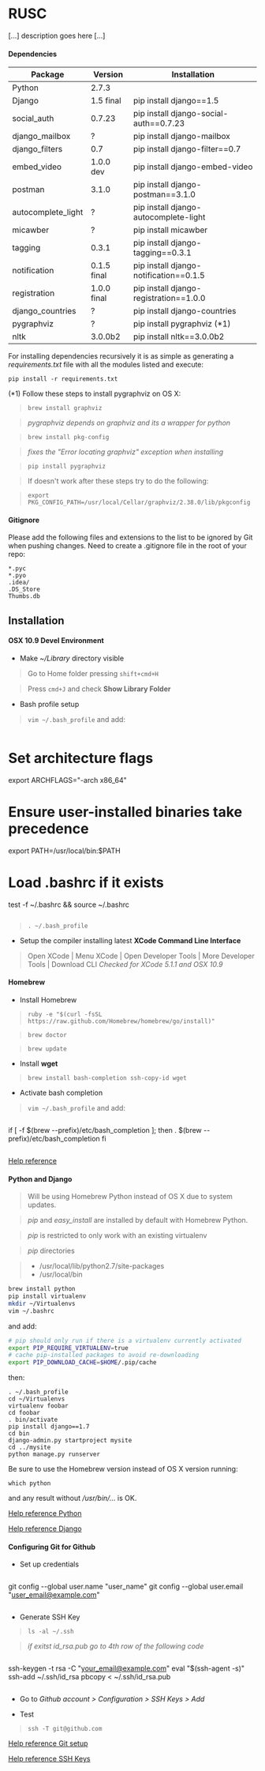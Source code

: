 RUSC
====
[...] description goes here [...]

#### Dependencies
Package  | Version | Installation
------------- | ------------- | -------------
Python  | 2.7.3 |
Django  | 1.5 final | pip install django==1.5
social_auth | 0.7.23 | pip install django-social-auth==0.7.23
django_mailbox | ? | pip install django-mailbox
django_filters | 0.7 | pip install django-filter==0.7
embed_video | 1.0.0 dev | pip install django-embed-video
postman | 3.1.0 | pip install django-postman==3.1.0
autocomplete_light | ? | pip install django-autocomplete-light
micawber | ? | pip install micawber
tagging | 0.3.1 | pip install django-tagging==0.3.1
notification | 0.1.5 final | pip install django-notification==0.1.5
registration | 1.0.0 final | pip install django-registration==1.0.0
django_countries | ? | pip install django-countries
pygraphviz | ? | pip install pygraphviz (*1)
nltk | 3.0.0b2 | pip install nltk==3.0.0b2

For installing dependencies recursively it is as simple as generating a *requirements.txt* file with all the modules listed and execute:

`pip install -r requirements.txt`

(*1) Follow these steps to install pygraphviz on OS X:
> `brew install graphviz`

> *pygraphviz depends on graphviz and its a wrapper for python*

> `brew install pkg-config`

> *fixes the "Error locating graphviz" exception when installing*

> `pip install pygraphviz`

> If doesn't work after these steps try to do the following:

> `export PKG_CONFIG_PATH=/usr/local/Cellar/graphviz/2.38.0/lib/pkgconfig`

#### Gitignore
Please add the following files and extensions to the list to be ignored by Git when pushing changes.
Need to create a .gitignore file in the root of your repo:
```
*.pyc
*.pyo
.idea/
.DS_Store
Thumbs.db
```

## Installation
#### OSX 10.9 Devel Environment
* Make *~/Library* directory visible
 > Go to Home folder pressing `shift+cmd+H`

 > Press `cmd+J` and check **Show Library Folder**

* Bash profile setup
 > `vim ~/.bash_profile` and add:

 > ```bash
# Set architecture flags
export ARCHFLAGS="-arch x86_64"
# Ensure user-installed binaries take precedence
export PATH=/usr/local/bin:$PATH
# Load .bashrc if it exists
test -f ~/.bashrc && source ~/.bashrc
 > ```

 > `. ~/.bash_profile`

* Setup the compiler installing latest **XCode Command Line Interface**
 > Open XCode | Menu XCode | Open Developer Tools | More Developer Tools | Download CLI
 > *Checked for XCode 5.1.1 and OSX 10.9*

#### Homebrew
* Install Homebrew
 > `ruby -e "$(curl -fsSL https://raw.github.com/Homebrew/homebrew/go/install)"`

 > `brew doctor`

 > `brew update`

* Install **wget**
 > `brew install bash-completion ssh-copy-id wget`

* Activate bash completion
 > `vim ~/.bash_profile` and add:

 > ```bash
 if [ -f $(brew --prefix)/etc/bash_completion ]; then
     . $(brew --prefix)/etc/bash_completion
 fi
 > ```

[Help reference](http://hackercodex.com/guide/mac-osx-mavericks-10.9-configuration/)

#### Python and Django
> Will be using Homebrew Python instead of OS X due to system updates.

> *pip* and *easy_install* are installed by default with Homebrew Python.

> *pip* is restricted to only work with an existing virtualenv

> *pip* directories

> * /usr/local/lib/python2.7/site-packages
> * /usr/local/bin

```bash
brew install python
pip install virtualenv
mkdir ~/Virtualenvs
vim ~/.bashrc
```
and add:

```bash
# pip should only run if there is a virtualenv currently activated
export PIP_REQUIRE_VIRTUALENV=true
# cache pip-installed packages to avoid re-downloading
export PIP_DOWNLOAD_CACHE=$HOME/.pip/cache
```
then:

```
. ~/.bash_profile
cd ~/Virtualenvs
virtualenv foobar
cd foobar
. bin/activate
pip install django==1.7
cd bin
django-admin.py startproject mysite
cd ../mysite
python manage.py runserver
```
Be sure to use the Homebrew version instead of OS X version running:

`which python`

and any result without */usr/bin/...* is OK.

[Help reference Python](http://hackercodex.com/guide/python-development-environment-on-mac-osx/)

[Help reference Django](http://www.computersnyou.com/2960/2014/02/setup-django-virtualenv-macosx-mavericks/)

#### Configuring Git for Github
* Set up credentials
 > ```bash
 git config --global user.name "user_name"
 git config --global user.email "user_email@example.com"
 > ```

* Generate SSH Key
 > `ls -al ~/.ssh`

 > *if exitst id_rsa.pub go to 4th row of the following code*

 > ```bash
 ssh-keygen -t rsa -C "your_email@example.com"
 eval "$(ssh-agent -s)"
 ssh-add ~/.ssh/id_rsa
 pbcopy < ~/.ssh/id_rsa.pub
 > ```

* Go to *Github account > Configuration > SSH Keys > Add*

* Test
 > `ssh -T git@github.com`

[Help reference Git setup](https://help.github.com/articles/set-up-git)

[Help reference SSH Keys](https://help.github.com/articles/generating-ssh-keys)

